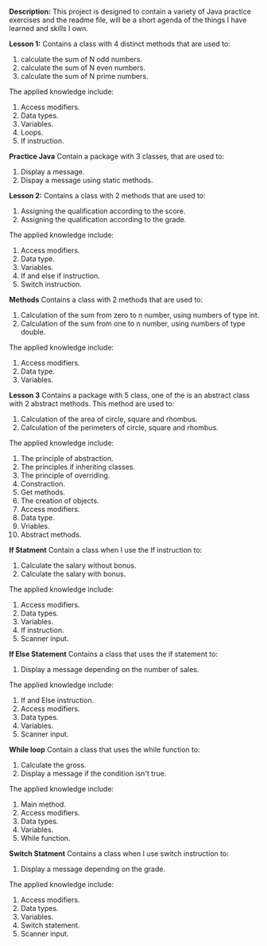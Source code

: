 **Description:** This project is designed to contain a variety of Java practice exercises and the readme file, will be a short agenda of the things I have learned and skills I own.

**Lesson 1:**
Contains a class with 4 distinct methods that are used to:
1. calculate the sum of N odd numbers.
2. calculate the sum of N even numbers.
3. calculate the sum of N prime numbers.

The applied knowledge include:
1. Access modifiers. 
2. Data types.
3. Variables.
4. Loops.
5. If instruction.

**Practice Java** 
Contain a package with 3 classes, that are used to:
1. Display a message.
2. Dispay a message using static methods.

**Lesson 2:**
  Contains a class with 2 methods  that are used to:
1. Assigning the qualification according to the score.
2. Assigning the qualification according to the grade.

The applied knowledge include:
1. Access modifiers.
2. Data type.
3. Variables.
4. If and else if instruction.
5. Switch instruction.

**Methods**
 Contains a class with 2 methods  that are used to:
1. Calculation of the sum from zero to n number, using numbers of type int.
2. Calculation of the sum from one to n number, using numbers of type double.


The applied knowledge include:
1. Access modifiers.
2. Data type.
3. Variables.

**Lesson 3**
Contains a package with 5 class, one of the is an abstract class with 2 abstract methods.
This method are used to:
1. Calculation of the area of circle, square and rhombus.
2. Calculation of the perimeters of circle, square and rhombus.
 
The applied knowledge include:
1. The principle of abstraction.
2. The principles if inheriting classes.
3. The principle of overriding.
4. Constraction.
5. Get methods.
6. The creation of objects.
7. Access modifiers.
8. Data type.
9. Vriables.
10. Abstract methods.

**If Statment**
Contain a class when I use the If instruction to:

1. Calculate the salary without bonus.
2. Calculate the salary with bonus.

The applied knowledge include:
1. Access modifiers.
2. Data types.
3. Variables.
4. If instruction.
5. Scanner input.

**If Else Statement**
Contains a class that uses the if statement to:
1. Display a message depending on the number of sales.

The applied knowledge include:
1. If and Else instruction.
2. Access modifiers.
3. Data types.
4. Variables.
5. Scanner input.


**While loop**
Contain a class that uses the while function to:
1. Calculate the gross.
2. Display a message if the condition isn't true.

The applied knowledge include:
1. Main method.
2. Access modifiers.
3. Data types.
4. Variables.
5. While function.

**Switch Statment**
Contains a class when I use switch instruction to:
1. Display a message depending on the grade.

The applied knowledge include:
1. Access modifiers.
2. Data types.
3. Variables.
4. Switch statement.
5. Scanner input.
